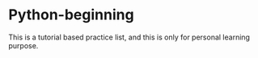 # Python-beginning

This is a tutorial based practice list, and this is  only for personal learning purpose.
